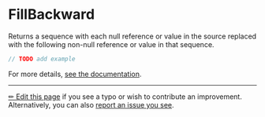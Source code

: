 # FillBackward

Returns a sequence with each null reference or value in the source replaced
with the following non-null reference or value in that sequence.

```c# --destination-file ../code/Program.cs --region statements --project ../code/TryMoreLinq.csproj
// TODO add example
```

For more details, [see the documentation][doc].

---

[&#x270F; Edit this page][edit] if you see a typo or wish to contribute an
improvement. Alternatively, you can also [report an issue you see][issue].


[edit]: https://github.com/morelinq/try/edit/master/m/fill-backward.md
[issue]: https://github.com/morelinq/try/issues/new?title=FillBackward
[doc]: https://morelinq.github.io/3.1/ref/api/html/Overload_MoreLinq_MoreEnumerable_FillBackward.htm

